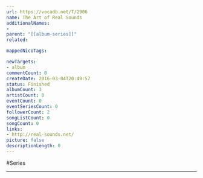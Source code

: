 ```yaml
---
url: https://vocadb.net/T/2906
name: The Art of Real Sounds
additionalNames: 
- 
parent: "[[album-series]]"
related:

mappedNicoTags:

newTargets:
- album
commentCount: 0
createDate: 2016-03-04T20:49:57
status: Finished
albumCount: 3
artistCount: 0
eventCount: 0
eventSeriesCount: 0
followerCount: 2
songListCount: 0
songCount: 0
links: 
- http://real-sounds.net/
picture: false
descriptionLength: 0
---
```


#Series



---

